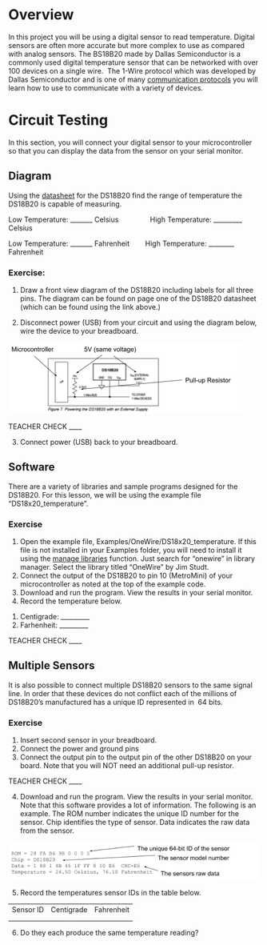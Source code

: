 # Overview

In this project you will be using a digital sensor to read temperature. Digital sensors are often more accurate but more complex to use as compared with analog sensors. The BS18B20 made by Dallas Semiconductor is a commonly used digital temperature sensor that can be networked with over 100 devices on a single wire.  The 1-Wire protocol which was developed by Dallas Semiconductor and is one of many [communication protocols](https://www.google.com/url?q=https://docs.google.com/document/d/1BmZbXzxnD2j17QToSZ9jeZmnP7burwfksfQq2v4zu-Y/edit%23heading%3Dh.zbv2l6wpi6ec&sa=D&ust=1587613174080000) you will learn how to use to communicate with a variety of devices.

# Circuit Testing

In this section, you will connect your digital sensor to your microcontroller so that you can display the data from the sensor on your serial monitor.

## Diagram

Using the [datasheet](https://www.google.com/url?q=https://datasheets.maximintegrated.com/en/ds/DS18B20.pdf&sa=D&ust=1587613174081000) for the DS18B20 find the range of temperature the DS18B20 is capable of measuring.

Low Temperature: \_\_\_\_\_\_\_ Celsius                High Temperature: \_\_\_\_\_\_\_\_\_ Celsius

Low Temperature: \_\_\_\_\_\_\_ Fahrenheit        High Temperature: \_\_\_\_\_\_\_\_ Fahrenheit

### Exercise:

1.  Draw a front view diagram of the DS18B20 including labels for all three pins. The diagram can be found on page one of the DS18B20 datasheet (which can be found using the link above.)

<!-- end list -->

2.  Disconnect power (USB) from your circuit and using the diagram below, wire the device to your breadboard.

![](images/image27.png)

TEACHER CHECK \_\_\_\_

3.  Connect power (USB) back to your breadboard.

## Software

There are a variety of libraries and sample programs designed for the DS18B20. For this lesson, we will be using the example file “DS18x20\_temperature”.

### Exercise

1.  Open the example file, Examples/OneWire/DS18x20\_temperature. If this file is not installed in your Examples folder, you will need to install it using the [manage libraries](https://www.google.com/url?q=https://docs.google.com/document/d/1BmZbXzxnD2j17QToSZ9jeZmnP7burwfksfQq2v4zu-Y/edit%23heading%3Dh.5ie0wlz76yki&sa=D&ust=1587613174083000) function. Just search for “onewire” in library manager. Select the library titled “OneWire” by Jim Studt.
2.  Connect the output of the DS18B20 to pin 10 (MetroMini) of your microcontroller as noted at the top of the example code.
3.  Download and run the program. View the results in your serial monitor.
4.  Record the temperature below.

<!-- end list -->

1.  Centigrade: \_\_\_\_\_\_\_\_\_
2.  Farhenheit: \_\_\_\_\_\_\_\_\_

TEACHER CHECK \_\_\_\_

## Multiple Sensors

It is also possible to connect multiple DS18B20 sensors to the same signal line. In order that these devices do not conflict each of the millions of DS18B20’s manufactured has a unique ID represented in  64 bits.

### Exercise

1.  Insert second sensor in your breadboard.
2.  Connect the power and ground pins
3.  Connect the output pin to the output pin of the other DS18B20 on your board. Note that you will NOT need an additional pull-up resistor.

TEACHER CHECK \_\_\_\_

4.  Download and run the program. View the results in your serial monitor. Note that this software provides a lot of information. The following is an example. The ROM number indicates the unique ID number for the sensor. Chip identifies the type of sensor. Data indicates the raw data from the sensor.

![](images/image93.png)

5.  Record the temperatures sensor IDs in the table below.

|           |            |            |
| --------- | ---------- | ---------- |
| Sensor ID | Centigrade | Fahrenheit |
|           |            |            |
|           |            |            |

6.  Do they each produce the same temperature reading?
